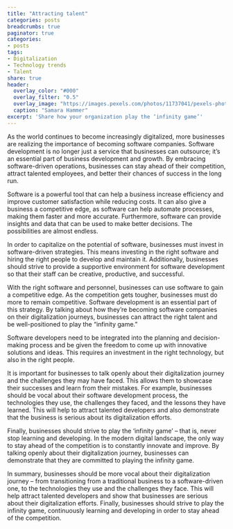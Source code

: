 ```yaml
---
title: "Attracting talent"
categories: posts
breadcrumbs: true
paginator: true
categories: 
- posts
tags:
- Digitalization
- Technology trends
- Talent
share: true
header:
  overlay_color: "#000"
  overlay_filter: "0.5"
  overlay_image: "https://images.pexels.com/photos/11737041/pexels-photo-11737041.jpeg?auto=compress&cs=tinysrgb&w=1600"
  caption: "Samara Hammer"
excerpt: 'Share how your organization play the ‘infinity game’'
---
```


As the world continues to become increasingly digitalized, more businesses are realizing the importance of becoming software companies. Software development is no longer just a service that businesses can outsource; it’s an essential part of business development and growth. By embracing software-driven operations, businesses can stay ahead of their competition, attract talented employees, and better their chances of success in the long run.

Software is a powerful tool that can help a business increase efficiency and improve customer satisfaction while reducing costs. It can also give a business a competitive edge, as software can help automate processes, making them faster and more accurate. Furthermore, software can provide insights and data that can be used to make better decisions. The possibilities are almost endless.

In order to capitalize on the potential of software, businesses must invest in software-driven strategies. This means investing in the right software and hiring the right people to develop and maintain it. Additionally, businesses should strive to provide a supportive environment for software development so that their staff can be creative, productive, and successful.

With the right software and personnel, businesses can use software to gain a competitive edge. As the competition gets tougher, businesses must do more to remain competitive. Software development is an essential part of this strategy. By talking about how they’re becoming software companies on their digitalization journeys, businesses can attract the right talent and be well-positioned to play the “infinity game.”

Software developers need to be integrated into the planning and decision-making process and be given the freedom to come up with innovative solutions and ideas. This requires an investment in the right technology, but also in the right people.

It is important for businesses to talk openly about their digitalization journey and the challenges they may have faced. This allows them to showcase their successes and learn from their mistakes. For example, businesses should be vocal about their software development process, the technologies they use, the challenges they faced, and the lessons they have learned. This will help to attract talented developers and also demonstrate that the business is serious about its digitalization efforts.

Finally, businesses should strive to play the ‘infinity game’ – that is, never stop learning and developing. In the modern digital landscape, the only way to stay ahead of the competition is to constantly innovate and improve. By talking openly about their digitalization journey, businesses can demonstrate that they are committed to playing the infinity game.

In summary, businesses should be more vocal about their digitalization journey – from transitioning from a traditional business to a software-driven one, to the technologies they use and the challenges they face. This will help attract talented developers and show that businesses are serious about their digitalization efforts. Finally, businesses should strive to play the infinity game, continuously learning and developing in order to stay ahead of the competition.

